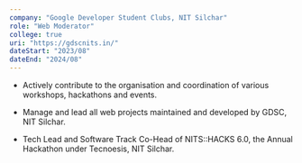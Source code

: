 ```yaml
---
company: "Google Developer Student Clubs, NIT Silchar"
role: "Web Moderator"
college: true
uri: "https://gdscnits.in/"
dateStart: "2023/08"
dateEnd: "2024/08"
---
```


- Actively contribute to the organisation and coordination of various workshops, hackathons and events.

- Manage and lead all web projects maintained and developed by GDSC, NIT Silchar.

- Tech Lead and Software Track Co-Head of NITS::HACKS 6.0, the Annual Hackathon under Tecnoesis, NIT Silchar.
